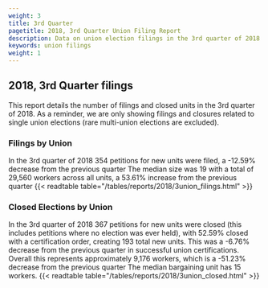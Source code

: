 ```yaml
---
weight: 3
title: 3rd Quarter
pagetitle: 2018, 3rd Quarter Union Filing Report
description: Data on union election filings in the 3rd quarter of 2018
keywords: union filings
weight: 1
---
```


## 2018, 3rd Quarter filings

This report details the number of filings and closed units in the 3rd quarter of 2018. As a reminder, we are only showing filings and closures related to single union elections (rare multi-union elections are excluded).

### Filings by Union
In the 3rd quarter of 2018 354 petitions for new units were filed, a -12.59% decrease from the previous quarter The median size was 19 with a total of 29,560 workers across all units, a 53.61% increase from the previous quarter
{{< readtable table="/tables/reports/2018/3union_filings.html" >}}

### Closed Elections by Union
In the 3rd quarter of 2018 367 petitions for new units were closed (this includes petitions where no election was ever held), with 52.59% closed with a certification order, creating 193 total new units. This was a -6.76% decrease from the previous quarter in successful union certifications. Overall this represents approximately 9,176 workers, which is a -51.23% decrease from the previous quarter The median bargaining unit has 15 workers.
{{< readtable table="/tables/reports/2018/3union_closed.html" >}}
